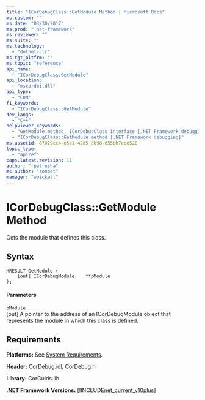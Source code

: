 ```yaml
---
title: "ICorDebugClass::GetModule Method | Microsoft Docs"
ms.custom: ""
ms.date: "03/30/2017"
ms.prod: ".net-framework"
ms.reviewer: ""
ms.suite: ""
ms.technology: 
  - "dotnet-clr"
ms.tgt_pltfrm: ""
ms.topic: "reference"
api_name: 
  - "ICorDebugClass.GetModule"
api_location: 
  - "mscordbi.dll"
api_type: 
  - "COM"
f1_keywords: 
  - "ICorDebugClass::GetModule"
dev_langs: 
  - "C++"
helpviewer_keywords: 
  - "GetModule method, ICorDebugClass interface [.NET Framework debugging]"
  - "ICorDebugClass::GetModule method [.NET Framework debugging]"
ms.assetid: 87029cc4-e5e1-42d5-8b98-655bb7ece520
topic_type: 
  - "apiref"
caps.latest.revision: 11
author: "rpetrusha"
ms.author: "ronpet"
manager: "wpickett"
---
```

# ICorDebugClass::GetModule Method
Gets the module that defines this class.  
  
## Syntax  
  
```  
HRESULT GetModule (  
    [out] ICorDebugModule    **pModule  
);  
```  
  
#### Parameters  
 `pModule`  
 [out] A pointer to the address of an ICorDebugModule object that represents the module in which this class is defined.  
  
## Requirements  
 **Platforms:** See [System Requirements](../../../../docs/framework/get-started/system-requirements.md).  
  
 **Header:** CorDebug.idl, CorDebug.h  
  
 **Library:** CorGuids.lib  
  
 **.NET Framework Versions:** [!INCLUDE[net_current_v10plus](../../../../includes/net-current-v10plus-md.md)]